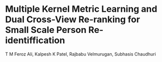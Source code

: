 # Multiple Kernel Metric Learning and Dual Cross-View Re-ranking for Small Scale Person Re-identiffication
T M Feroz Ali, Kalpesh K Patel, Rajbabu Velmurugan, Subhasis Chaudhuri
